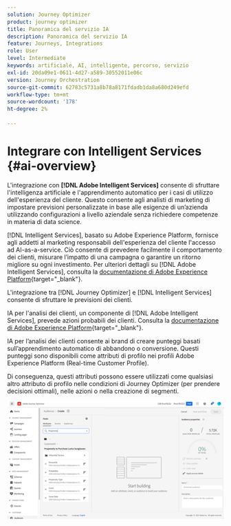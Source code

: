 ```yaml
---
solution: Journey Optimizer
product: journey optimizer
title: Panoramica del servizio IA
description: Panoramica del servizio IA
feature: Journeys, Integrations
role: User
level: Intermediate
keywords: artificiale, AI, intelligente, percorso, servizio
exl-id: 20da09e1-0611-4d27-a589-30552011e06c
version: Journey Orchestration
source-git-commit: 62783c5731a8b78a8171fdadb1da8a680d249efd
workflow-type: tm+mt
source-wordcount: '178'
ht-degree: 2%

---
```


# Integrare con Intelligent Services {#ai-overview}

L&#39;integrazione con **[!DNL Adobe Intelligent Services]** consente di sfruttare l&#39;intelligenza artificiale e l&#39;apprendimento automatico per i casi di utilizzo dell&#39;esperienza del cliente. Questo consente agli analisti di marketing di impostare previsioni personalizzate in base alle esigenze di un’azienda utilizzando configurazioni a livello aziendale senza richiedere competenze in materia di data science.

[!DNL Intelligent Services], basato su Adobe Experience Platform, fornisce agli addetti al marketing responsabili dell&#39;esperienza del cliente l&#39;accesso ad AI-as-a-service. Ciò consente di prevedere facilmente il comportamento dei clienti, misurare l’impatto di una campagna o garantire un ritorno migliore su ogni investimento. Per ulteriori dettagli su [!DNL Adobe Intelligent Services], consulta la [documentazione di Adobe Experience Platform](https://experienceleague.adobe.com/docs/experience-platform/intelligent-services/home.html?lang=it){target="_blank"}.

L&#39;integrazione tra [!DNL Journey Optimizer] e [!DNL Intelligent Services] consente di sfruttare le previsioni dei clienti.

IA per l&#39;analisi dei clienti, un componente di [!DNL Adobe Intelligent Services], prevede azioni probabili dei clienti. Consulta la [documentazione di Adobe Experience Platform](https://experienceleague.adobe.com/docs/experience-platform/intelligent-services/customer-ai/overview.html?lang=it){target="_blank"}.

IA per l’analisi dei clienti consente ai brand di creare punteggi basati sull’apprendimento automatico di abbandono o conversione. Questi punteggi sono disponibili come attributi di profilo nei profili Adobe Experience Platform (Real-time Customer Profile).

Di conseguenza, questi attributi possono essere utilizzati come qualsiasi altro attributo di profilo nelle condizioni di Journey Optimizer (per prendere decisioni ottimali), nelle azioni o nella creazione di segmenti.

![](assets/customer-ai.png)
